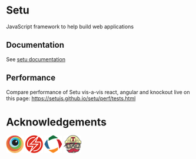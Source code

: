 # Setu
JavaScript framework to help build web applications

## Documentation
See [setu documentation](http://setu.readthedocs.io)

## Performance
Compare performance of Setu vis-a-vis react, angular and knockout live on this page: https://setujs.github.io/setu/perf/tests.html

# Acknowledgements
[![BrowserStack](readme-docs/source/img/ack/browserstack-logo.png)](https://www.browserstack.com) [![SauceLabs](readme-docs/source/img/ack/saucelabs-logo.png)](https://www.saucelabs.com) [![CrossBrowserTesting](readme-docs/source/img/ack/crossbrowsertesting-logo.png)](https://crossbrowsertesting.com) [![Travis CI](readme-docs/source/img/ack/travis-logo.png)](https://https://travis-ci.org)
